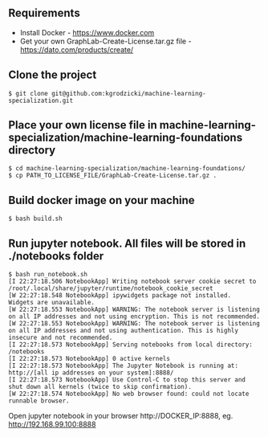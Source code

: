 ## Requirements
* Install Docker - https://www.docker.com
* Get your own GraphLab-Create-License.tar.gz file - https://dato.com/products/create/

## Clone the project
```
$ git clone git@github.com:kgrodzicki/machine-learning-specialization.git
```

## Place your own license file in machine-learning-specialization/machine-learning-foundations directory
```
$ cd machine-learning-specialization/machine-learning-foundations/
$ cp PATH_TO_LICENSE_FILE/GraphLab-Create-License.tar.gz .
```

## Build docker image on your machine
```
$ bash build.sh 
```

## Run jupyter notebook. All files will be stored in ./notebooks folder
```
$ bash run_notebook.sh
[I 22:27:18.506 NotebookApp] Writing notebook server cookie secret to /root/.local/share/jupyter/runtime/notebook_cookie_secret
[W 22:27:18.548 NotebookApp] ipywidgets package not installed.  Widgets are unavailable.
[W 22:27:18.553 NotebookApp] WARNING: The notebook server is listening on all IP addresses and not using encryption. This is not recommended.
[W 22:27:18.553 NotebookApp] WARNING: The notebook server is listening on all IP addresses and not using authentication. This is highly insecure and not recommended.
[I 22:27:18.573 NotebookApp] Serving notebooks from local directory: /notebooks
[I 22:27:18.573 NotebookApp] 0 active kernels 
[I 22:27:18.573 NotebookApp] The Jupyter Notebook is running at: http://[all ip addresses on your system]:8888/
[I 22:27:18.573 NotebookApp] Use Control-C to stop this server and shut down all kernels (twice to skip confirmation).
[W 22:27:18.574 NotebookApp] No web browser found: could not locate runnable browser.
```

Open jupyter notebook in your browser http://DOCKER_IP:8888, eg. http://192.168.99.100:8888
